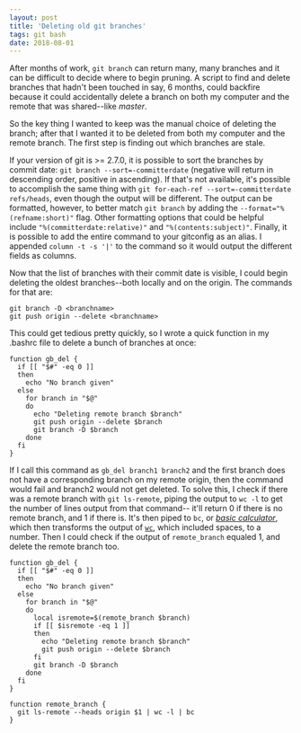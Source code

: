 ```yaml
---
layout: post
title: 'Deleting old git branches'
tags: git bash
date: 2018-08-01
---
```


After months of work, `git branch` can return many, many branches and it
can be difficult to decide where to begin pruning. A script to find and
delete branches that hadn't been touched in say, 6 months, could backfire
because it could accidentally delete a branch on both my computer and the
remote that was shared--like *master*.

So the key thing I wanted to keep was the manual choice of deleting the branch;
after that I wanted it to be deleted from both my computer and the remote branch.
The first step is finding out which branches are stale.


If your version of git is >= 2.7.0,
it is possible to sort the branches by commit date: `git branch --sort=-committerdate`
(negative will return in descending order, positive in ascending).
If that's not available, it's possible to accomplish the same
thing with `git for-each-ref --sort=-committerdate refs/heads`, even though the
output will be different. The output can be formatted, however, to better
match `git branch` by adding the `--format="%(refname:short)"` flag. Other
formatting options that could be helpful include `"%(committerdate:relative)"`
and `"%(contents:subject)"`. Finally, it is possible to add the entire command
to your gitconfig as an alias. I appended `column -t -s '|'` to the command
so it would output the different fields as columns.

Now that the list of branches with their commit date is visible, I could begin
deleting the oldest branches--both locally and on the origin. The commands for
that are:

```
git branch -D <branchname>
git push origin --delete <branchname>
```

This could get tedious pretty quickly, so I wrote a quick function in my .bashrc file
to delete a bunch of branches at once:

```
function gb_del {
  if [[ "$#" -eq 0 ]]
  then
    echo "No branch given"
  else
    for branch in "$@"
    do
      echo "Deleting remote branch $branch"
      git push origin --delete $branch
      git branch -D $branch
    done
  fi
}
```

If I call this command as `gb_del branch1 branch2` and the first branch does
not have a corresponding branch on my remote origin, then the command would
fail and branch2 would not get
deleted. To solve this, I check if there was a remote branch with `git ls-remote`,
piping the output to `wc -l` to get the number of lines output from that command--
it'll return 0 if there is no remote branch, and 1 if there is. It's then piped
to `bc`, or [_basic calculator_](https://en.wikipedia.org/wiki/Bc_(programming_language)),
which then transforms the output of [`wc`](https://en.wikipedia.org/wiki/Wc_(Unix)), which
included spaces, to a number. Then I could check if the output of `remote_branch`
equaled 1, and delete the remote branch too.


```
function gb_del {
  if [[ "$#" -eq 0 ]]
  then
    echo "No branch given"
  else
    for branch in "$@"
    do
      local isremote=$(remote_branch $branch)
      if [[ $isremote -eq 1 ]]
      then
        echo "Deleting remote branch $branch"
        git push origin --delete $branch
      fi
      git branch -D $branch
    done
  fi
}

function remote_branch {
  git ls-remote --heads origin $1 | wc -l | bc
}
```
